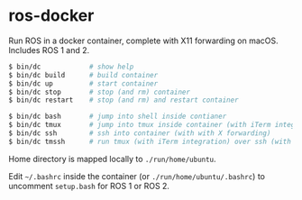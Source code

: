 # ros-docker

Run ROS in a docker container, complete with X11 forwarding on macOS. Includes ROS 1 and 2.

```sh
$ bin/dc            # show help
$ bin/dc build      # build container
$ bin/dc up         # start container
$ bin/dc stop       # stop (and rm) container
$ bin/dc restart    # stop (and rm) and restart container

$ bin/dc bash       # jump into shell inside contianer
$ bin/dc tmux       # jump into tmux inside container (with iTerm integration)
$ bin/dc ssh        # ssh into container (with with X forwarding)
$ bin/dc tmssh      # run tmux (with iTerm integration) over ssh (with X forwarding) [recommended]
```

Home directory is mapped locally to `./run/home/ubuntu`.

Edit `~/.bashrc` inside the container (or `./run/home/ubuntu/.bashrc`) to uncomment `setup.bash` for ROS 1 or ROS 2.
